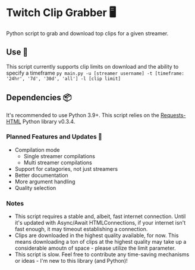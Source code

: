 # Twitch Clip Grabber 🖥
Python script to grab and download top clips for a given streamer.

## Use 💾
This script currently supports clip limits on download and the ability to specify a timeframe
`py main.py -u [streamer username] -t [timeframe: '24hr', '7d', '30d', 'all'] -l [clip limit]`
  
## Dependencies 📦
It's recommended to use Python 3.9+. This script relies on the [Requests-HTML](https://docs.python-requests.org/projects/requests-html/en/latest/) Python library v0.3.4.

### Planned Features and Updates 🚀
- Compilation mode
  - Single streamer compilations
  - Multi streamer compilations
- Support for catagories, not just streamers
- Better documentation
- More argument handling
- Quality selection

### Notes
- This script requires a stable and, albeit, fast internet connection. Until it's updated with Async/Await HTMLConnections, if your internet isn't fast enough, it may timeout establishing a connection.
- Clips are downloaded in the highest quality available, for now. This means downloading a ton of clips at the highest quality may take up a considerable amoutn of space - please utilize the limit parameter.
- This script is slow. Feel free to contribute any time-saving mechanisms or ideas - I'm new to this library (and Python)!
